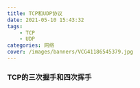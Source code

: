 ```yaml
---
title: TCP和UDP协议
date: 2021-05-10 15:43:32
tags:
	- TCP
	- UDP
categories: 网络
cover: /images/banners/VCG41186545379.jpg
---
```


### TCP的三次握手和四次挥手
